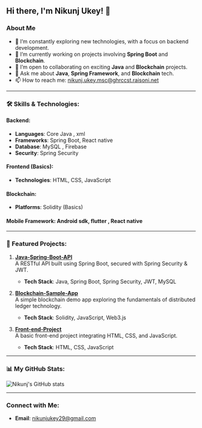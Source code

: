 ## Hi there, I'm Nikunj Ukey! 👋

### About Me
- 🌱 I’m constantly exploring new technologies, with a focus on backend development.
- 🔭 I’m currently working on projects involving **Spring Boot** and **Blockchain**.
- 👯 I’m open to collaborating on exciting **Java** and **Blockchain** projects.
- 💬 Ask me about **Java**, **Spring Framework**, and **Blockchain** tech.
- 📫 How to reach me: [nikunj.ukey.msc@ghrccst.raisoni.net
](mailto:nikunj.ukey.msc@ghrccst.raisoni.net
)

---

### 🛠️ Skills & Technologies:
#### Backend:
- **Languages**: Core Java , xml 
- **Frameworks**: Spring Boot, React native
- **Database**: MySQL , Firebase 
- **Security**: Spring Security

#### Frontend (Basics):
- **Technologies**: HTML, CSS, JavaScript

#### Blockchain:
- **Platforms**:  Solidity (Basics)

 #### Mobile Framework: Android sdk, flutter , React native

  

---

### 🚀 Featured Projects:
1. **[Java-Spring-Boot-API](#)**  
   A RESTful API built using Spring Boot, secured with Spring Security & JWT.
   - **Tech Stack**: Java, Spring Boot, Spring Security, JWT, MySQL

2. **[Blockchain-Sample-App](#)**  
   A simple blockchain demo app exploring the fundamentals of distributed ledger technology.
   - **Tech Stack**: Solidity, JavaScript, Web3.js

3. **[Front-end-Project](#)**  
   A basic front-end project integrating HTML, CSS, and JavaScript.
   - **Tech Stack**: HTML, CSS, JavaScript

---

### 📊 My GitHub Stats:
![Nikunj's GitHub stats](https://github-readme-stats.vercel.app/api?username=nikunjukey&show_icons=true&theme=radical)

---

### Connect with Me:
- **Email**: [nikunjukey29@gmail.com](mailto:nikunjukey29@gmail.com)


